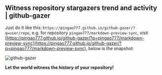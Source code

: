 ## Witness repository stargazers trend and activity | github-gazer

Just do it like this: `https://pingao777.github.io/github-gazer/?q=user/repo`, e.g. for repository `pingao777/markdown-preview-sync`, visit [https://pingao777.github.io/github-gazer/?q=pingao777/markdown-preview-sync](https://pingao777.github.io/github-gazer/?q=pingao777/markdown-preview-sync), below is the snapshot:

![github-gazer](http://wocanmei-hexo.nos-eastchina1.126.net/github-gazer/github-gazer-2.png)

**Let the world witness the history of your repository!**